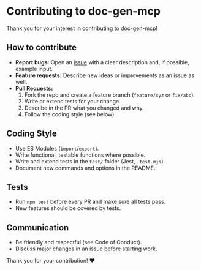 # Contributing to doc-gen-mcp

Thank you for your interest in contributing to doc-gen-mcp!

## How to contribute

- **Report bugs:** Open an [issue](https://github.com/micha-gh/doc-gen-mcp/issues) with a clear description and, if possible, example input.
- **Feature requests:** Describe new ideas or improvements as an issue as well.
- **Pull Requests:**
  1. Fork the repo and create a feature branch (`feature/xyz` or `fix/abc`).
  2. Write or extend tests for your change.
  3. Describe in the PR what you changed and why.
  4. Follow the coding style (see below).

## Coding Style

- Use ES Modules (`import`/`export`).
- Write functional, testable functions where possible.
- Write and extend tests in the `test/` folder (Jest, `.test.mjs`).
- Document new commands and options in the README.

## Tests

- Run `npm test` before every PR and make sure all tests pass.
- New features should be covered by tests.

## Communication

- Be friendly and respectful (see Code of Conduct).
- Discuss major changes in an issue before starting work.

Thank you for your contribution! ❤️ 